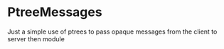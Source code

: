 # PtreeMessages
Just a simple use of ptrees to pass opaque messages from the client to server then module
